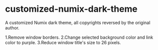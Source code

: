 # customized-numix-dark-theme
A customized Numix dark theme, all copyrights reversed by the original author.

1.Remove window borders.
2.Change selected background color and link color to purple.
3.Reduce window title's size to 26 pixels.
